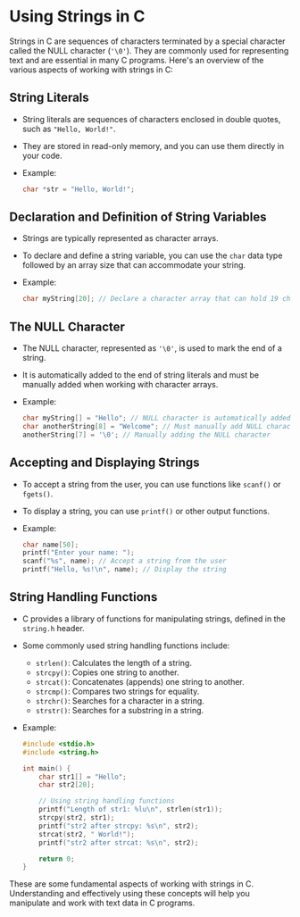 # Using Strings in C

Strings in C are sequences of characters terminated by a special character called the NULL character (`'\0'`). They are commonly used for representing text and are essential in many C programs. Here's an overview of the various aspects of working with strings in C:

## String Literals

- String literals are sequences of characters enclosed in double quotes, such as `"Hello, World!"`.
- They are stored in read-only memory, and you can use them directly in your code.
- Example:

  ```c
  char *str = "Hello, World!";
  ```

## Declaration and Definition of String Variables

- Strings are typically represented as character arrays.
- To declare and define a string variable, you can use the `char` data type followed by an array size that can accommodate your string.
- Example:

  ```c
  char myString[20]; // Declare a character array that can hold 19 characters plus the NULL character
  ```

## The NULL Character

- The NULL character, represented as `'\0'`, is used to mark the end of a string.
- It is automatically added to the end of string literals and must be manually added when working with character arrays.
- Example:

  ```c
  char myString[] = "Hello"; // NULL character is automatically added
  char anotherString[8] = "Welcome"; // Must manually add NULL character
  anotherString[7] = '\0'; // Manually adding the NULL character
  ```

## Accepting and Displaying Strings

- To accept a string from the user, you can use functions like `scanf()` or `fgets()`.
- To display a string, you can use `printf()` or other output functions.
- Example:

  ```c
  char name[50];
  printf("Enter your name: ");
  scanf("%s", name); // Accept a string from the user
  printf("Hello, %s!\n", name); // Display the string
  ```

## String Handling Functions

- C provides a library of functions for manipulating strings, defined in the `string.h` header.
- Some commonly used string handling functions include:
  - `strlen()`: Calculates the length of a string.
  - `strcpy()`: Copies one string to another.
  - `strcat()`: Concatenates (appends) one string to another.
  - `strcmp()`: Compares two strings for equality.
  - `strchr()`: Searches for a character in a string.
  - `strstr()`: Searches for a substring in a string.
- Example:

  ```c
  #include <stdio.h>
  #include <string.h>

  int main() {
      char str1[] = "Hello";
      char str2[20];

      // Using string handling functions
      printf("Length of str1: %lu\n", strlen(str1));
      strcpy(str2, str1);
      printf("str2 after strcpy: %s\n", str2);
      strcat(str2, " World!");
      printf("str2 after strcat: %s\n", str2);

      return 0;
  }
  ```

These are some fundamental aspects of working with strings in C. Understanding and effectively using these concepts will help you manipulate and work with text data in C programs.